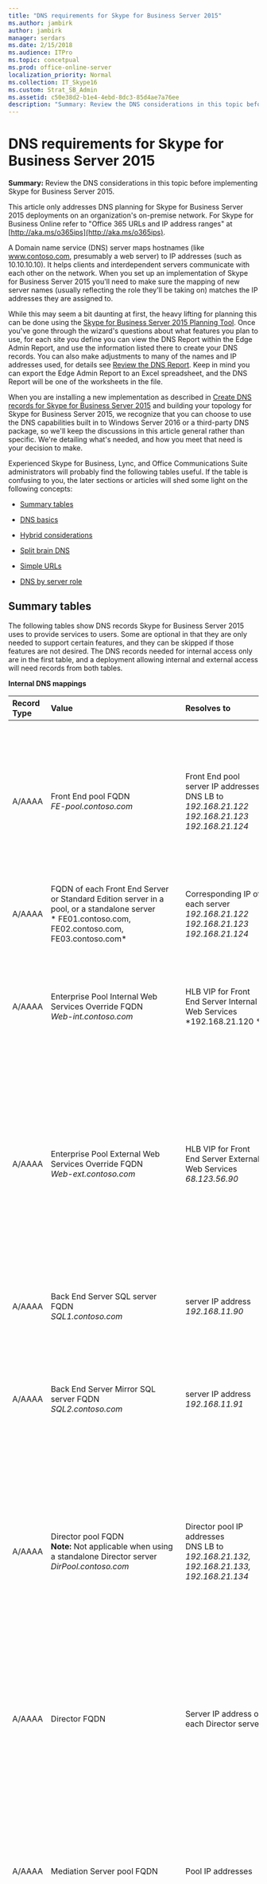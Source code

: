 ```yaml
---
title: "DNS requirements for Skype for Business Server 2015"
ms.author: jambirk
author: jambirk
manager: serdars
ms.date: 2/15/2018
ms.audience: ITPro
ms.topic: concetpual
ms.prod: office-online-server
localization_priority: Normal
ms.collection: IT_Skype16
ms.custom: Strat_SB_Admin
ms.assetid: c50e38d2-b1e4-4ebd-8dc3-85d4ae7a76ee
description: "Summary: Review the DNS considerations in this topic before implementing Skype for Business Server 2015."
---
```


# DNS requirements for Skype for Business Server 2015
 
**Summary:** Review the DNS considerations in this topic before implementing Skype for Business Server 2015.
  
This article only addresses DNS planning for Skype for Business Server 2015 deployments on an organization's on-premise network. For Skype for Business Online refer to "Office 365 URLs and IP address ranges" at [http://aka.ms/o365ips](http://aka.ms/o365ips). 
  
A Domain name service (DNS) server maps hostnames (like www.contoso.com, presumably a web server) to IP addresses (such as 10.10.10.10). It helps clients and interdependent servers communicate with each other on the network. When you set up an implementation of Skype for Business Server 2015 you'll need to make sure the mapping of new server names (usually reflecting the role they'll be taking on) matches the IP addresses they are assigned to.
  
While this may seem a bit daunting at first, the heavy lifting for planning this can be done using the [Skype for Business Server 2015 Planning Tool](https://www.microsoft.com/en-us/download/details.aspx?id=50357). Once you've gone through the wizard's questions about what features you plan to use, for each site you define you can view the DNS Report within the Edge Admin Report, and use the information listed there to create your DNS records. You can also make adjustments to many of the names and IP addresses used, for details see [Review the DNS Report](../../management-tools/planning-tool/review-the-administrator-reports.md#DNS_Report). Keep in mind you can export the Edge Admin Report to an Excel spreadsheet, and the DNS Report will be one of the worksheets in the file. 
  
When you are installing a new implementation as described in [Create DNS records for Skype for Business Server 2015](../../deploy-1/install-0/create-dns-records.md) and building your topology for Skype for Business Server 2015, we recognize that you can choose to use the DNS capabilities built in to Windows Server 2016 or a third-party DNS package, so we'll keep the discussions in this article general rather than specific. We're detailing what's needed, and how you meet that need is your decision to make.
  
Experienced Skype for Business, Lync, and Office Communications Suite administrators will probably find the following tables useful. If the table is confusing to you, the later sections or articles will shed some light on the following concepts: 
  
- [Summary tables](dns.md#BK_Summary)
    
- [DNS basics](basics.md)
    
- [Hybrid considerations](dns.md#BK_Hybrid)
    
- [Split brain DNS](dns.md#BK_split)
    
- [Simple URLs ](dns.md#BK_Simple)
    
- [DNS by server role](dns.md#BK_Servers)
    
## Summary tables
<a name="BK_Summary"> </a>

The following tables show DNS records Skype for Business Server 2015 uses to provide services to users. Some are optional in that they are only needed to support certain features, and they can be skipped if those features are not desired. The DNS records needed for internal access only are in the first table, and a deployment allowing internal and external access will need records from both tables.
  
**Internal DNS mappings**

|**Record Type**|**Value**|**Resolves to**|**Purpose**|**Required**|
|:-----|:-----|:-----|:-----|:-----|
|A/AAAA  <br/> |Front End pool FQDN  <br/>  *FE-pool.contoso.com*  <br/> |Front End pool server IP addresses  <br/>  DNS LB to *192.168.21.122 192.168.21.123 192.168.21.124*  <br/> |DNS Load Balancing of Front End Pools. Maps the Front End pool name to a set of IP addresses.  <br/> See [Deploying DNS Load Balancing on Front End Pools and Director Pools](load-balancing.md#BK_FE_Dir) <br/> |Y  <br/> |
|A/AAAA  <br/> | FQDN of each Front End Server or Standard Edition server in a pool, or a standalone server <br/>  * FE01.contoso.com, FE02.contoso.com, FE03.contoso.com*  <br/> |Corresponding IP of each server  <br/>  *192.168.21.122 192.168.21.123 192.168.21.124*  <br/> |Maps the server name to its IP address.  <br/> |Y  <br/> |
|A/AAAA  <br/> |Enterprise Pool Internal Web Services Override FQDN  <br/>  *Web-int.contoso.com*  <br/> |HLB VIP for Front End Server Internal Web Services  <br/>  *192.168.21.120 *  <br/> |Required to enable client to server web traffic, such as downloading the Skype for Business Web App. Also required for Mobile clients.  <br/> |Y  <br/> |
|A/AAAA  <br/> |Enterprise Pool External Web Services Override FQDN  <br/>  *Web-ext.contoso.com*  <br/> |HLB VIP for Front End Server External Web Services  <br/>  *68.123.56.90*  <br/> |Required to enable client to server web traffic, such as downloading the Skype for Business Web App. Required if mobile clients will resolve DNS internally. Can resolve to DMZ Reverse Proxy IP or Internet IP.  <br/> ||
|A/AAAA  <br/> | Back End Server SQL server FQDN <br/>  *SQL1.contoso.com*  <br/> |server IP address  <br/>  *192.168.11.90*  <br/> |Maps the server name for a back-end SQL server working with the Front End pool to its IP address  <br/> ||
|A/AAAA  <br/> |Back End Server Mirror SQL server FQDN  <br/>  *SQL2.contoso.com*  <br/> |server IP address  <br/>  *192.168.11.91*  <br/> |Maps the server name for a back-end SQL mirror server working with the Front End pool to its IP address  <br/> ||
|A/AAAA  <br/> |Director pool FQDN  <br/> **Note:** Not applicable when using a standalone Director server <br/>  *DirPool.contoso.com*  <br/> |Director pool IP addresses  <br/> DNS LB to  *192.168.21.132, 192.168.21.133, 192.168.21.134*  <br/> |DNS load balancing of Director Pool servers. Maps the pool name for the Director pool to an IP address, see [Deploying DNS Load Balancing on Front End Pools and Director Pools](load-balancing.md#BK_FE_Dir) <br/> A Director can authenticate a user and is optional.  <br/> ||
|A/AAAA  <br/> |Director FQDN  <br/> |Server IP address of each Director server  <br/> |Maps the pool name for the Director to an IP address, see [Deploying DNS Load Balancing on Front End Pools and Director Pools](load-balancing.md#BK_FE_Dir) <br/> ||
|A/AAAA  <br/> |Mediation Server pool FQDN  <br/> |Pool IP addresses  <br/> |The Mediation Server role is optional. You can co-locate the services provided by a mediation server to the Front End server or pool. See [Using DNS Load Balancing on Mediation Server Pools](load-balancing.md#BK_Mediation) <br/> ||
|A/AAAA  <br/> |Mediation Server FQDN  <br/> |Server IP address  <br/> |You can co-locate the services provided by a mediation server to the Front End server or pool. See [Using DNS Load Balancing on Mediation Server Pools](load-balancing.md#BK_Mediation) <br/> ||
|A/AAAA  <br/> |Persistent Chat Server FQDN  <br/> |Persistent Chat Server IP address  <br/> |A Persistent Chat server is required for the Persistent Chat feature and is otherwise optional.  <br/> ||
|A/AAAA  <br/> |lyncdiscoverinternal. _\<sipdomain\>_ <br/> lyncdiscoverinternal.*contoso.com*  <br/> |HLB Front End pool VIP or Director IP  <br/>  192.168.21.121 <br/> |Internal AutoDiscover Service1, required for Mobility support. If internal DNS is used to resolve for mobile devices, it should point to the external IP, or DMZ VIP.  <br/> For Web services we require HLB on the Front End pool as HTTPS can't leverage DNS. For Front End pool or Director pool this should resolves to an HLB VIP, or a regular IP for a Standard edition server or a Standalone Director server.  <br/> |Y  <br/> |
|CNAME  <br/> |lyncdiscoverinternal. _\<sipdomain\>_ <br/> lyncdiscoverinternal. *contoso.com*  <br/> |HLB FE Pool FQDN or Director FQDN  <br/> Web-int.contoso.com  <br/> |Internal AutoDiscover Service1 <br/> You can implement this as a CNAME instead of an A record if desired.  <br/> ||
|A/AAAA  <br/> |sip. _\<sipdomain\>_ <br/> sip. _contoso.com_ <br/> |Front End pool server IP addresses (or to a each Director IP address)  <br/>  DNS LB to *192.168.21.122 192.168.21.123 192.168.21.124*  <br/> |Required for automatic configuration, see [Walkthrough of Skype for Business clients locating services](../../plan-your-deployment/edge-server-deployments/advanced-edge-server-dns.md#WalkthroughOfSkype) <br/> A record or records pointing to the Front End pool servers or Director servers on the internal network, or the Access Edge service when the client is external  <br/> |2 <br/> |
|A/AAAA  <br/> |ucupdates-r2. _\<sipdomain\>_ <br/> ucupdates-r2. _contoso.com_ <br/> |HLB FE Pool VIP Or Director Pool HLB VIP , or SE/Director Server IP  <br/>  192.168.21.121 <br/> |Deploying this record is optional 3 <br/> ||
|SRV  <br/> |_sipinternaltls._tcp. _\<sipdomain\>_ Port 5061 <br/> _sipinternaltls._tcp. _contoso.com_ Port 5061 <br/> |Front End pool FQDN  <br/>  _FE-Pool.contoso.com_ <br/> |Enables Internal user automatic sign-in 1 to the Front End server/pool or SE server/pool that authenticates and redirects client requests for sign-in. <br/> |2 <br/> |
|SRV  <br/> |_sipinternal. _\<sipdomain\>_ <br/> _sipinternal. _contoso.com_ <br/> |Front End pool FQDN  <br/>  _FE-Pool.contoso.com_ <br/> |Internal user access 1 <br/> |2 <br/> |
|SRV  <br/> |_ntp._udp. _\<sipdomain\>_ <br/> _ntp._udp. _contoso.com_ <br/> |TimeServer FQDN  <br/> north-america.pool.ntp.org  <br/> |NTP source required for Lync Phone Edition devices  <br/> |This is required to support desktop handsets.  <br/> |
|SRV  <br/> |_sipfederationtls._tcp.  _\<sipdomain\>_ <br/> _sipfederationtls._tcp.  _contoso.com_ <br/> | Access Edge service FQDN <br/> EdgePool-int. _contoso.com_ <br/> |Create one SRV record for each SIP domain that has IOS or Windows phone Mobile clients.  <br/> |For Mobile client support  <br/> |
|A/AAAA  <br/> |admin URL  <br/>  _Web-int.contoso.com_ <br/> |HLB FE Pool VIP  <br/> 192.168.21.121  <br/> |Skype for Business Server Control Panel, see [Simple URLs ](dns.md#BK_Simple) <br/> ||
|A/AAAA  <br/> |meet URL  <br/>  _Web-int.contoso.com_ <br/> |HLB FE Pool VIP  <br/> 192.168.21.121  <br/> |Online meetings, see [Simple URLs ](dns.md#BK_Simple) <br/> ||
|A/AAAA  <br/> |dial-in URL  <br/>  _Web-int.contoso.com_ <br/> |HLB FE Pool VIP  <br/> 192.168.21.121  <br/> |Dial-in conferencing, see [Simple URLs ](dns.md#BK_Simple) <br/> ||
|A/AAAA  <br/> |internal Web Services FQDN  <br/>  _Web-int.contoso.com_ <br/> |HLB FE Pool VIP  <br/> 192.168.21.121  <br/> |Skype for Business Web Service used by Skype for Business Web App  <br/> ||
|A/AAAA  <br/> |Office Web Apps Server pool FQDN  <br/> OWA.contoso.com  <br/> | Office Web Apps Server pool VIP address <br/> 192.168.1.5  <br/> |Defines the Office Web Apps Server pool FQDN  <br/> ||
|A/AAAA  <br/> | Internal Web FQDN <br/> Web-int.contoso.com  <br/> | Front End pool VIP address <br/> 192.168.21.121  <br/> |Defines the Internal Web FQDN used by Skype for Business Web App  <br/> If you are using DNS load balancing on this pool, your Front End pool and internal web farm cannot have the same FQDN.  <br/> ||
   
 **1** Used by a client to discover the Front End Server or Front End pool, and be authenticated and signed in as a user. More detail on this is in [Walkthrough of Skype for Business clients locating services](../../plan-your-deployment/edge-server-deployments/advanced-edge-server-dns.md#WalkthroughOfSkype).
  
 **2** This is only required to support legacy clients prior to Lync 2013, and desktop handsets.
  
 **3** In the situation where a Unified Communications device is turned on, but a user has never logged into the device, the A record allows the device to discover the server hosting Device Update Web service and obtain updates. Otherwise, devices obtain the server information though in-band provisioning the first time a user logs in.
  
The following diagram shows an example that includes both internal and external DNS records, and many of the records shown in the surrounding tables: 
  
**Edge network diagram using Public IPv4 addresses**

![example of DNS network diagram](../../media/2cc9546e-5560-4d95-8fe4-65a792a0e9c3.png)
  
**Perimeter network DNS mappings (both internal and external interfaces)**

|**Record Type**|**Value**|**Resolves to**|**Purpose**|**Required**|
|:-----|:-----|:-----|:-----|:-----|
|A/AAAA  <br/> |Internal Edge pool FQDN  <br/>  _EdgePool-int.contoso.com_ <br/> |Internal-facing Edge pool IP addresses  <br/> 172.25.33.10, 172.25.33.11  <br/> |Consolidated Edge Pool internal interface IP Addresses  <br/> |Y  <br/> |
|A/AAAA  <br/> |Edge Server FQDN  <br/>  _Cons-1.contoso.com_ <br/> |Internal-facing server IP for a server in the Edge pool  <br/> 172.25.33.10  <br/> |Create a record for each server in the pool with the server FQDN pointing to its internal server node IP in the pool, see [DNS Load Balancing on Edge Server Pools](load-balancing.md#BK_Edge).  <br/> |Y  <br/> |
|A/AAAA  <br/> |Access Edge service Pool FQDN  <br/>  _Access1.contoso.com_ <br/> |Access Edge service Pool external IP addresses  <br/> 131.107.16.10, 131.107.16.11  <br/> |The Access Edge service provides a single, trusted connection point for both outbound and inbound Session Initiation Protocol (SIP) traffic.  <br/> |Y  <br/> |
|A/AAAA  <br/> |Web Conferencing Edge service Pool FQDN  <br/>  _Webcon1.contoso.com_ <br/> |Web Conferencing Edge service external IP addresses  <br/> 131.107.16.90, 131.107.16.91  <br/> |The Web Conferencing Edge service enables external users to join meetings that are hosted on your internal Skype for Business Server environment.  <br/> |Y  <br/> |
|A/AAAA  <br/> | _av.\<sip-domain\>_ Pool FQDN <br/>  _AV1.contoso.com_ <br/> |A/V Edge external IP addresses  <br/> 131.107.16.170, 131.107.16.171  <br/> |The A/V Edge service makes audio, video, application sharing and file transfer available to external users.  <br/> |Y  <br/> |
|CNAME  <br/> |sip. _\<sipdomain\>_ <br/> sip. _contoso.com_ <br/> |External Access Edge Pool FQDN  <br/>  _Access1.contoso.com_ <br/> |Locates the Edge Server pool . See [Walkthrough of Skype for Business clients locating services](../../plan-your-deployment/edge-server-deployments/advanced-edge-server-dns.md#WalkthroughOfSkype) <br/> |Y  <br/> |
|SRV  <br/> |_sip._tls. _\<sipdomain\>_ <br/> _sip._tls. _contoso.com_ <br/> |External Access Edge FQDN  <br/>  _Access1.contoso.com_ <br/> |Used for external user access. See [Walkthrough of Skype for Business clients locating services](../../plan-your-deployment/edge-server-deployments/advanced-edge-server-dns.md#WalkthroughOfSkype) <br/> |Y  <br/> |
|SRV  <br/> |_sipfederationtls._tcp. _\<sipdomain\>_ <br/> _sipfederationtls._tcp. _contoso.com_ <br/> |External Access Edge FQDN  <br/>  _Access1.contoso.com_ <br/> |Used for Federation and public IM connectivity  <br/> |1 <br/> |
|SRV  <br/> |_xmpp-server._tcp. _\<sipdomain\>_ <br/> _xmpp-server._tcp. _contoso.com_ <br/> |External Access Edge FQDN  <br/>  _Access1.contoso.com_ <br/> |The XMPP Proxy service accepts and sends extensible messaging and presence protocol (XMPP) messages to and from configured XMPP Federated partners.  <br/> |Y, to deploy Federation, otherwise optional  <br/> |
|SRV  <br/> |_sipfederationtls._tcp.  _\<sipdomain\>_ <br/> _sipfederationtls._tcp.  _contoso.com_ <br/> |External Access Edge FQDN  <br/>  _Access1.contoso.com_ <br/> |To support Push Notification Service and Apple Push Notification service, you create one SRV record for each SIP domain. 3 <br/> ||
|A/AAAA  <br/> |External Front End pool web services FQDN  <br/>  _Web-ext.contoso.com_ <br/> |Reverse proxy public IP address, proxies to the External Web Services VIP for your Front End pool 1 <br/> 131.107.155.1 proxy to 192.168.21.120  <br/> |Front End pool external interface used by Skype for Business Web App  <br/> |Y  <br/> |
|A/AAAA/CNAME  <br/> |lyncdiscover. _\<sipdomain\>_ <br/> lyncdiscover. _contoso.com_ <br/> |Reverse proxy public IP address, resolves to the External Web Services VIP for your Director pool, if you have one, or for your Front End pool if you do not have a Director 2 <br/> 131.107.155.1 proxy to 192.168.21.120  <br/> | External record for client AutoDiscover, also used by Mobility, Skype for Business Web App, and scheduler Web app, resolved by the reverse proxy server <br/> To support Push Notification Service and Apple Push Notification service, you create one SRV record for each SIP domain that has Microsoft Lync Mobile clients. 3 <br/> |Y  <br/> |
|A/AAAA  <br/> |meet. _\<sipdomain\>_ <br/> meet. _contoso.com_ <br/> |Reverse proxy public IP address, resolves to the external Web interface for the Front End pool  <br/> 131.107.155.1 proxy to 192.168.21.120  <br/> |Proxy to Skype for Business Web Service  <br/> See [Simple URLs ](dns.md#BK_Simple) <br/> |Y  <br/> |
|A/AAAA  <br/> |dial-in _\<sipdomain\>_ <br/> dial-in _contoso.com_ <br/> |Reverse proxy public IP address, proxies to the external Web interface for the Front End pool  <br/> 131.107.155.1 proxy to 192.168.21.120  <br/> |Proxy to Skype for Business Web Service  <br/> See [Simple URLs ](dns.md#BK_Simple) <br/> |Y  <br/> |
|A/AAAA  <br/> |Office Web Apps Server pool FQDN  <br/> OWA.contoso.com  <br/> | Reverse proxy public IP address, proxies to the external Web interface for the Office Web Apps Server <br/> 131.107.155.1 proxy to 192.168.1.5  <br/> | Office Web Apps Server pool VIP address <br/> 192.168.1.5  <br/> |Defines the Office Web Apps Server pool FQDN  <br/> |
   
 **1** Required to deploy Federation, otherwise optional.
  
 **2** Used by a client to discover the front end server or Front End pool, and be authenticated and signed in as a user.
  
 **3** This requirement applies only to clients on Apple or Microsoft based mobile devices. Android and Nokia Symbian devices do not use push notification.
  
 For more detail on Edge Servers and perimeter networks, see the Edge server [DNS planning](../../plan-your-deployment/edge-server-deployments/edge-environmental-requirements.md#DNSPlan) content.
  
> [!IMPORTANT]
> Skype for Business Server supports the use of IPv6 addressing. See [Plan for IPv6 in Skype for Business](ipv6.md) for more details.
  
> [!IMPORTANT]
> For more detail on FQDNs, see [DNS basics](basics.md). 
  
 **Split brain DNS** is a DNS configuration where you have two DNS zones with the same namespace. The first DNS zone handles internal requests, while the second DNS zone handles external requests, as mentioned in these tables. For more about this see [Split-brain DNS](../../plan-your-deployment/edge-server-deployments/advanced-edge-server-dns.md#SplitBrainDNS). 
  
## Hybrid considerations
<a name="BK_Hybrid"> </a>

If you plan to have some users homed online and some homed on premises, refer to the hybrid [DNS settings](../../skype-for-business-hybrid-solutions/plan-hybrid-connectivity.md#BKMK_DNS). You will need to configure DNS as normal for Skype for Business Server 2015 and also add additional DNS records. 
  
You should also refer to "Office 365 URLs and IP address ranges" at [http://aka.ms/o365ips](http://aka.ms/o365ips) to confirm that your users will have access to the online resources they will need.
  
## Simple URLs
<a name="BK_Simple"> </a>

A Uniform Resource Locator (URL) is a reference to a web resource that specifies its location on a computer network and a protocol used to retrieve it. 
  
Skype for Business Server supports using three "simple" URLs to access services:
  
- **Meet** is used as the base URL for all conferences in the site. An example of a Meet simple URL is https://meet.contoso.com. A URL for a particular meeting might be https://meet.contoso.com/ _username_/7322994. 
    
    With the Meet simple URL, links to join meetings are easy to comprehend and easy to communicate.
    
- **Dial-in** enables access to the Dial-in Conferencing Settings web page. This page displays conference dial-in numbers with their available languages, assigned conference information (that is, for meetings that do not need to be scheduled), and in-conference DTMF controls, and supports management of personal identification number (PIN) and assigned conferencing information. The Dial-in simple URL is included in all meeting invitations so that users who want to dial in to the meeting can access the necessary phone number and PIN information. An example of the Dial-in simple URL is https://dialin.contoso.com.
    
- **Admin** enables quick access to the Skype for Business Server Control Panel. From any computer within your organization's firewalls, an admin can open the Skype for Business Server Control Panel by typing the Admin simple URL into a browser. The Admin simple URL is internal to your organization. An example of the Admin simple URL is https://admin.contoso.com.
    
Simple URLs are discussed in more detail at [DNS requirements for simple URLs in Skype for Business Server 2015](simple-urls.md).
  
## DNS by server role
<a name="BK_Servers"> </a>

You can set the names of these pools and servers as you wish, but make them memorable and reflect their function in the system.
  
### DNS records for individual servers or pools

These generic record requirements apply to any server role used by Skype for Business. A pool is a set of servers running the same services that work together to handle client requests directed to them through a load balancer. See [Load balancing requirements for Skype for Business](load-balancing.md) for details
  
**DNS record Requirements for Server/pool roles (presumes DNS load balancing)**

|**Deployment scenario**|**DNS requirement**|
|:-----|:-----|
|One Server:  <br/> Persistent Chat, Director, Mediation Server, Front end server  <br/> |An internal A record that resolves the fully qualified domain name (FQDN) of the server to its IP address.  <br/> ServerRole.contoso.com 10.10.10.0  <br/> |
|Pool:  <br/> Persistent Chat, Director, Edge Server, Mediation Server, Front end  <br/> |An internal A record that resolves the fully qualified domain name (FQDN) of each server node in the pool to its IP address.  <br/> **Example** <br/> ServerRole01.contoso.com 10.10.10.1  <br/> ServerRole02.contoso.com 10.10.10.2  <br/> Multiple internal A records that resolve the fully qualified domain name (FQDN) of the pool to the IP addresses of the server nodes in the pool.  <br/> **Example** <br/> ServerPool.contoso.com 10.10.10.1  <br/> ServerPool.contoso.com 10.10.10.2  <br/> |
   
### Edge Server specific DNS topics

 To plan edge server deployment, review [Plan for Edge Server deployments in Skype for Business Server 2015](../../plan-your-deployment/edge-server-deployments/edge-server-deployments.md), and [Advanced Edge Server DNS planning for Skype for Business Server 2015](../../plan-your-deployment/edge-server-deployments/advanced-edge-server-dns.md) which has the following sections
  
- [DNS disaster recovery](../../plan-your-deployment/edge-server-deployments/advanced-edge-server-dns.md#DNSDR)
    
- [DNS load balancing](../../plan-your-deployment/edge-server-deployments/advanced-edge-server-dns.md#DNSLB)
    
- [Automatic configuration without split-brain DNS](../../plan-your-deployment/edge-server-deployments/advanced-edge-server-dns.md#NoSplitBrainDNS)
    
- [Split-brain DNS](../../plan-your-deployment/edge-server-deployments/advanced-edge-server-dns.md#SplitBrainDNS)
    
- [Walkthrough of Skype for Business clients locating services](../../plan-your-deployment/edge-server-deployments/advanced-edge-server-dns.md#WalkthroughOfSkype)
    

